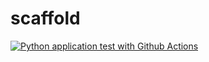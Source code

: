 # scaffold

[![Python application test with Github Actions](https://github.com/iaanimashaun/scaffold/actions/workflows/main.yml/badge.svg)](https://github.com/iaanimashaun/scaffold/actions/workflows/main.yml)
